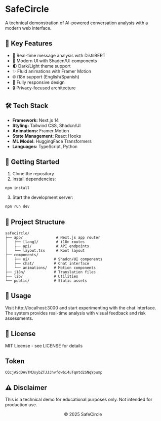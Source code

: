 # SafeCircle 

A technical demonstration of AI-powered conversation analysis with a modern web interface.

## 🌟 Key Features

- 🤖 Real-time message analysis with DistilBERT
- 🎨 Modern UI with Shadcn/UI components
- 🌓 Dark/Light theme support
- ✨ Fluid animations with Framer Motion
- 🌐 i18n support (English/Spanish)
- 📱 Fully responsive design
- 🔒 Privacy-focused architecture

## 🛠️ Tech Stack

- **Framework:** Next.js 14
- **Styling:** Tailwind CSS, Shadcn/UI
- **Animations:** Framer Motion
- **State Management:** React Hooks
- **ML Model:** HuggingFace Transformers
- **Languages:** TypeScript, Python

## 🚀 Getting Started

1. Clone the repository
2. Install dependencies:
```bash
npm install
```
3. Start the development server:
```bash
npm run dev
```


## 🔧 Project Structure
```
safecircle/
├── app/               # Next.js app router
│   ├── [lang]/        # i18n routes
│   ├── api/           # API endpoints
│   └── layout.tsx     # Root layout
├── components/        
│   ├── ui/           # Shadcn/UI components
│   ├── chat/         # Chat interface
│   └── animations/   # Motion components
├── i18n/             # Translation files
├── lib/              # Utilities
└── public/           # Static assets
```


## 🎯 Usage
Visit http://localhost:3000 and start experimenting with the chat interface. The system provides real-time analysis with visual feedback and risk assessments.

## 📝 License
MIT License - see LICENSE for details

## Token

`CQcjASdDAvTMJsybZTJJ3hvfdwbi4uTqmtd2SNqYpump`

## ⚠️ Disclaimer
This is a technical demo for educational purposes only. Not intended for production use.

<div align="center"> <p>© 2025 SafeCircle </p> </div>
